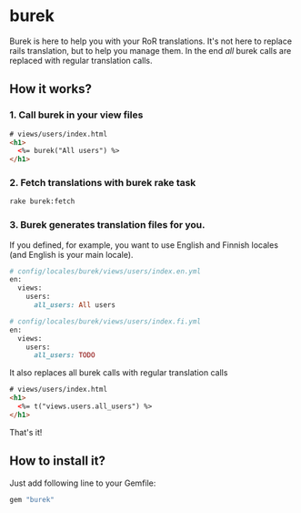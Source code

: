 # burek

Burek is here to help you with your RoR translations. It's not here to replace rails translation, but to help you manage them. In the end *all* burek calls are replaced with regular translation calls.

## How it works?

### 1. Call burek in your view files 

```html
# views/users/index.html
<h1>
  <%= burek("All users") %>
</h1>
```

### 2. Fetch translations with burek rake task

```bash
rake burek:fetch
```

### 3. Burek generates translation files for you.
If you defined, for example, you want to use English and Finnish locales (and English is your main locale).

```ruby
# config/locales/burek/views/users/index.en.yml
en:
  views:
    users:
      all_users: All users
```

```ruby
# config/locales/burek/views/users/index.fi.yml
en:
  views:
    users:
      all_users: TODO
```

It also replaces all burek calls with regular translation calls

```html
# views/users/index.html
<h1>
  <%= t("views.users.all_users") %>
</h1>
```

That's it!

## How to install it?

Just add following line to your Gemfile:
```ruby
gem "burek"
```


